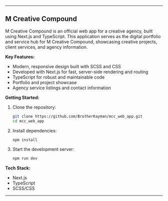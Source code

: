 ---

## M Creative Compound

M Creative Compound is an official web app for a creative agency, built using Next.js and TypeScript. This application serves as the digital portfolio and service hub for M Creative Compound, showcasing creative projects, client services, and agency information.

**Key Features:**
- Modern, responsive design built with SCSS and CSS
- Developed with Next.js for fast, server-side rendering and routing
- TypeScript for robust and maintainable code
- Portfolio and project showcase
- Agency service listings and contact information

**Getting Started:**
1. Clone the repository:
   ```bash
   git clone https://github.com/BrotherKayman/mcc_web_app.git
   cd mcc_web_app
   ```
2. Install dependencies:
   ```bash
   npm install
   ```
3. Start the development server:
   ```bash
   npm run dev
   ```

**Tech Stack:**
- Next.js
- TypeScript
- SCSS/CSS

---